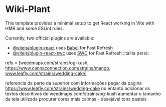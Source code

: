 # Wiki-Plant

This template provides a minimal setup to get React working in Vite with HMR and some ESLint rules.

Currently, two official plugins are available:

- [@vitejs/plugin-react](https://github.com/vitejs/vite-plugin-react/blob/main/packages/plugin-react/README.md) uses [Babel](https://babeljs.io/) for Fast Refresh
- [@vitejs/plugin-react-swc](https://github.com/vitejs/vite-plugin-react-swc) uses [SWC](https://swc.rs/) for Fast Refresh ::talita persi:: 

refs = [weedmaps.com/strains/og-kush, https://www.cannaconnection.com/strains/mango, www.leafly.com/strains/wedding-cake]

referencia da parte da superior com informações pegar da pagina https://www.leafly.com/strains/wedding-cake no entanto adicionar os textos descritivos do weedmaps.com/strains/og-kush
aumentar o tamanho da tela utilizada
procurar cores mais calmas - desejavel tons pasteis
